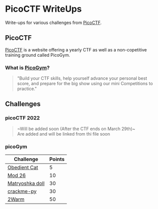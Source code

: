 # PicoCTF WriteUps

Write-ups for various challenges from [PicoCTF](https://picoctf.org/).

## PicoCTF

[PicoCTF](https://picoctf.org/) is a website offering a yearly CTF as well as a non-copetitive training ground called PicoGym.

### What is [PicoGym](https://play.picoctf.org/practice)?

> "Build your CTF skills, help yourself advance your personal best score, and prepare for the big show using our mini Competitions to practice."
## Challenges

### picoCTF 2022
> ~Will be added soon (After the CTF ends on March 29th)~  
> Are added and will be linked from thi file soon

### picoGym

|Challenge|Points|
|--------|------|
|[Obedient Cat](./picoGym/ObedientCat/ObedientCat.md)|5|
|[Mod 26](./picoGym/Mod26/Mod26.md)|10|
|[Matryoshka doll](./picoGym/MatryoshkaDoll/MatryoshkaDoll.md)|30|
|[crackme-py](./picoGym/crackme-py/crackme-py.md)|30|
|[2Warm](./picoGym/2Warm/README.md)|50|
